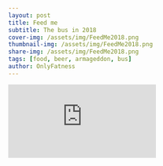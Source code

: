 ```yaml
---
layout: post
title: Feed me
subtitle: The bus in 2018
cover-img: /assets/img/FeedMe2018.png
thumbnail-img: /assets/img/FeedMe2018.png
share-img: /assets/img/FeedMe2018.png
tags: [food, beer, armageddon, bus]
author: OnlyFatness
---
```


<iframe src="https://www.youtube.com/embed/GJs4E_Q2YtY" frameborder="0"> </iframe>
